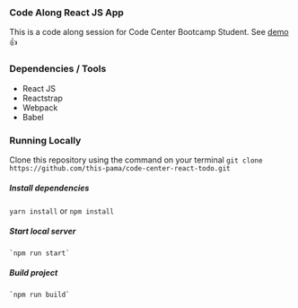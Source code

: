 ### Code Along React JS App 
This is a code along session for Code Center Bootcamp Student. See [demo](https://this-pama.github.io/code-center-react-todo/) :+1:

### Dependencies / Tools
* React JS
* Reactstrap
* Webpack
* Babel

### Running Locally
Clone this repository using the command on your terminal 
 `git clone https://github.com/this-pama/code-center-react-todo.git`

##### Install dependencies
` yarn install `
 or 
 `npm install`

##### Start local server
    `npm run start`

##### Build project
    `npm run build`